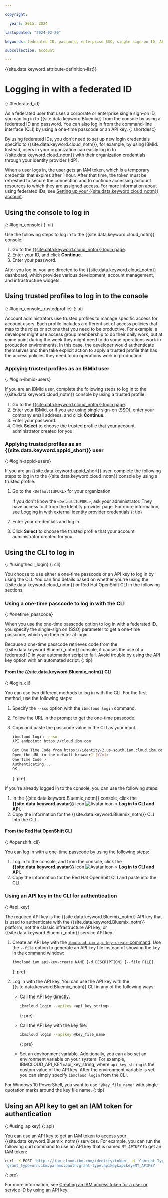 ```yaml
---

copyright:

  years: 2015, 2024

lastupdated: "2024-02-20"

keywords: federated ID, password, enterprise SSO, single sign-on ID, API key login, one-time passcode login, temporary credential, to login, logging in, trusted profiles

subcollection: account

---
```


{{site.data.keyword.attribute-definition-list}}

# Logging in with a federated ID
{: #federated_id}

As a federated user that uses a corporate or enterprise single sign-on ID, you can log in to {{site.data.keyword.Bluemix}} from the console by using a federated ID and password. You can also log in from the command-line interface (CLI) by using a one-time passcode or an API key.
{: shortdesc}

By using federated IDs, you don't need to set up new login credentials specific to {{site.data.keyword.cloud_notm}}, for example, by using IBMid. Instead, users in your organization can easily log in to {{site.data.keyword.cloud_notm}} with their organization credentials through your identity provider (IdP).

When a user logs in, the user gets an IAM token, which is a temporary credential that expires after 1 hour. After that time, the token must be refreshed to secure the connection and to continue accessing account resources to which they are assigned access. For more information about using federated IDs, see [Setting up your {{site.data.keyword.cloud_notm}} account](/docs/account?topic=account-account-getting-started).

## Using the console to log in
{: #login_console}
{: ui}

Use the following steps to log in to the {{site.data.keyword.cloud_notm}} console:

1. Go to the [{{site.data.keyword.cloud_notm}} login page](/login).
2. Enter your ID, and click **Continue**.
3. Enter your password.

After you log in, you are directed to the {{site.data.keyword.cloud_notm}} dashboard, which provides various development, account management, and infrastructure widgets.

## Using trusted profiles to log in to the console
{: #login_console_trustedprofile}
{: ui}

Account administrators use trusted profiles to manage specific access for account users. Each profile includes a different set of access policies that map to the roles or actions that you need to be productive. For example, a developer might use access group membership to do their daily work, but at some point during the week they might need to do some operations work in production environments. In this case, the developer would authenticate themselves and then take explicit action to apply a trusted profile that has the access policies they need to do operations work in production.

### Applying trusted profiles as an IBMid user
{: #login-ibmid-users}

If you are an IBMid user, complete the following steps to log in to the {{site.data.keyword.cloud_notm}} console by using a trusted profile:

1. Go to the [{{site.data.keyword.cloud_notm}} login page](/login).
2. Enter your IBMid, or if you are using single sign-on (SSO), enter your company email address, and click **Continue**.
3. Enter your password.
4. Click **Select** to choose the trusted profile that your account administrator created for you.

### Applying trusted profiles as an {{site.data.keyword.appid_short}} user
{: #login-appid-users}

If you are an {{site.data.keyword.appid_short}} user, complete the following steps to log in to the {{site.data.keyword.cloud_notm}} console by using a trusted profile:

1. Go to the `<DefaultIdPURL>` for your organization.

    If you don't know the `<DefaultIdPURL>`, ask your administrator. They have access to it from the Identity provider page. For more information, see [Logging in with external identity provider credentials](/docs/account?topic=account-idp-integration#log-in-external-idp)
    {: tip}

2. Enter your credentials and log in.
3. Click **Select** to choose the trusted profile that your account administrator created for you.

## Using the CLI to log in
{: #usingthecli_login}
{: cli}

You choose to use either a one-time passcode or an API key to log in by using the CLI. You can find details based on whether you're using the {{site.data.keyword.cloud_notm}} or Red Hat OpenShift CLI in the following sections.


### Using a one-time passcode to log in with the CLI
{: #onetime_passcode}

When you use the one-time passcode option to log in with a federated ID, you specify the single-sign on (SSO) parameter to get a one-time passcode, which you then enter at login.

Because a one-time passcode retrieves code from the {{site.data.keyword.Bluemix_notm}} console, it causes the use of a federated ID in your automation script to fail. Avoid trouble by using the API key option with an automated script.
{: tip}

#### From the {{site.data.keyword.Bluemix_notm}} CLI
{: #login_cli}

You can use two different methods to log in with the CLI. For the first method, use the following steps:

1. Specify the `--sso` option with the `ibmcloud login` command.
2. Follow the URL in the prompt to get the one-time passcode.
3. Copy and paste the passcode value in the CLI as your input.

   ```bash
   ibmcloud login --sso
   API endpoint: https://cloud.ibm.com

   Get One Time Code from https://identity-2.us-south.iam.cloud.ibm.com/identity/passcode to proceed.
   Open the URL in the default browser? [Y/n]>
   One Time Code >
   Authenticating...
   OK
   ```
   {: pre}

If you're already logged in to the console, you can use the following steps:

1. In the {{site.data.keyword.Bluemix_notm}} console, click the **{{site.data.keyword.avatar}}** icon ![Avatar icon](../icons/i-avatar-icon.svg "Avatar") > **Log in to CLI and API**.
2. Copy the information for the {{site.data.keyword.Bluemix_notm}} CLI into the CLI.

#### From the Red Hat OpenShift CLI
{: #openshift_cli}

You can log in with a one-time passcode by using the following steps:

1. Log in to the console, and from the console, click the **{{site.data.keyword.avatar}}** icon ![Avatar icon](../icons/i-avatar-icon.svg "Avatar") > **Log in to CLI and API**.
2. Copy the information for the Red Hat OpenShift CLI and paste into the CLI.

### Using an API key in the CLI for authentication
{: #api_key}

The required API key is the {{site.data.keyword.Bluemix_notm}} API key that is used to authenticate with the {{site.data.keyword.Bluemix_notm}} platform, not the classic infrastructure API key, or {{site.data.keyword.Bluemix_notm}} service API key.

1. Create an API key with the [`ibmcloud iam api-key-create` command](/docs/cli?topic=cli-ibmcloud_commands_iam#ibmcloud_iam_api_key_create). Use the `--file` option to generate an API key file instead of showing the key in the command window:

   ```bash
   ibmcloud iam api-key-create NAME [-d DESCRIPTION] [--file FILE]
   ```
   {: pre}

2. Log in with the API key. You can use the API key with the {{site.data.keyword.Bluemix_notm}} CLI in any of the following ways:

   * Call the API key directly:

      ```bash
      ibmcloud login --apikey <api_key_string>

      ```
      {: pre}

   * Call the API key with the key file:

      ```bash
      ibmcloud login --apikey @key_file_name
      ```
      {: pre}

   * Set an environment variable. Additionally, you can also set an environment variable on your system. For example, IBMCLOUD_API_KEY=api_key_string, where `api_key_string` is the custom value of the API key. After the environment variable is set, you can simply specify `ibmcloud login` from the CLI.

For Windows 10 PowerShell, you want to use `'@key_file_name'` with single quotation marks around the key file name.
{: tip}

## Using an API key to get an IAM token for authentication
{: #using_apikey}
{: api}

You can use an API key to get an IAM token to access your {{site.data.keyword.Bluemix_notm}} services. For example, you can run the following curl command to use an API key that is named `MY_APIKEY` to get an IAM token:

   ```bash
   curl -X POST 'https://iam.cloud.ibm.com/identity/token' -H 'Content-Type: application/x-www-form-urlencoded' -d
   'grant_type=urn:ibm:params:oauth:grant-type:apikey&apikey=MY_APIKEY'
   ```
   {: pre}

For more information, see [Creating an IAM access token for a user or service ID by using an API key](https://cloud.ibm.com/apidocs/iam-identity-token-api#gettoken-apikey).
